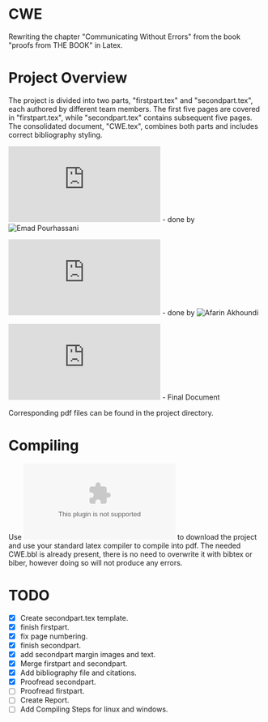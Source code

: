 # CWE
Rewriting the chapter "Communicating Without Errors" from the book "proofs from THE BOOK" in Latex.

# Project Overview
The project is divided into two parts, "firstpart.tex" and "secondpart.tex", each authored by different team members. The first five pages are covered in "firstpart.tex", while "secondpart.tex" contains subsequent five pages. The consolidated document, "CWE.tex", combines both parts and includes correct bibliography styling.

![firstpart.tex](https://github.com/xemadp/CWE/blob/main/firstpart.tex) - done by ![Emad Pourhassani](https://github.com/xemadp)

![second part.tex](<https://github.com/xemadp/CWE/blob/main/second\ part.tex>) - done by ![Afarin Akhoundi](https://github.com/afarin461)

![CWE.tex](https://github.com/xemadp/CWE/blob/main/CWE.tex) - Final Document

Corresponding pdf files can be found in the project directory.

# Compiling

Use ![this link](https://github.com/xemadp/CWE/archive/refs/heads/main.zip) to download the project and use your standard latex compiler to compile into pdf.
The needed CWE.bbl is already present, there is no need to overwrite it with bibtex or biber,
however doing so will not produce any errors.

# TODO

- [x] Create secondpart.tex template.
- [x] finish firstpart.
- [x] fix page numbering.
- [x] finish secondpart.
- [x] add secondpart margin images and text.
- [x] Merge firstpart and secondpart.
- [x] Add bibliography file and citations.
- [x] Proofread secondpart.
- [ ] Proofread firstpart.
- [ ] Create Report.
- [ ] Add Compiling Steps for linux and windows.

